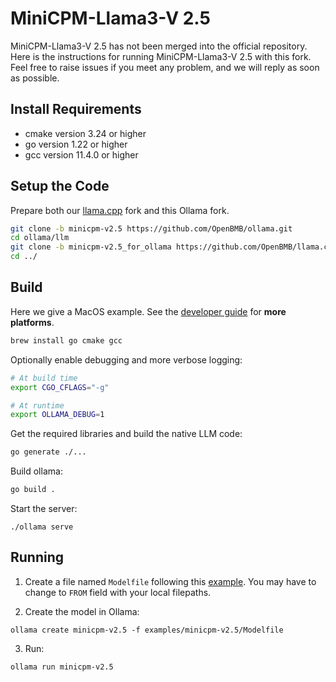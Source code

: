 # MiniCPM-Llama3-V 2.5

MiniCPM-Llama3-V 2.5 has not been merged into the official repository. Here is the instructions for running MiniCPM-Llama3-V 2.5 with this fork.
Feel free to raise issues if you meet any problem, and we will reply as soon as possible.

## Install Requirements

- cmake version 3.24 or higher
- go version 1.22 or higher
- gcc version 11.4.0 or higher

## Setup the Code

Prepare both our [llama.cpp](https://github.com/OpenBMB/llama.cpp.git) fork and this Ollama fork.

```bash
git clone -b minicpm-v2.5 https://github.com/OpenBMB/ollama.git
cd ollama/llm
git clone -b minicpm-v2.5_for_ollama https://github.com/OpenBMB/llama.cpp.git
cd ../
```

## Build

Here we give a MacOS example. See the [developer guide](https://github.com/ollama/ollama/blob/main/docs/development.md) for **more platforms**.

```bash
brew install go cmake gcc
```

Optionally enable debugging and more verbose logging:

```bash
# At build time
export CGO_CFLAGS="-g"

# At runtime
export OLLAMA_DEBUG=1
```

Get the required libraries and build the native LLM code:

```bash
go generate ./...
```

Build ollama:

```bash
go build .
```

Start the server:

```
./ollama serve
```

## Running 

1. Create a file named `Modelfile` following this [example](examples/minicpm-v2.5/Modelfile). You may have to change to `FROM` field with your local filepaths.

2. Create the model in Ollama:

```
ollama create minicpm-v2.5 -f examples/minicpm-v2.5/Modelfile
```

3. Run:

```
ollama run minicpm-v2.5
```
